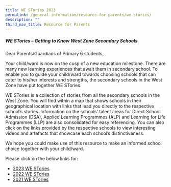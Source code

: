 ```yaml
---
title: WE STories 2023
permalink: /general-information/resource-for-parents/we-stories/
description: ""
third_nav_title: Resource for Parents
---
```

##### **WE STories – Getting to Know West Zone Secondary Schools**


Dear Parents/Guardians of Primary 6 students,

Your child/ward is now on the cusp of a new education milestone. There are many new learning experiences that await them in secondary school. To enable you to guide your child/ward towards choosing schools that can cater to his/her interests and strengths, the secondary schools in the West Zone have put together WE STories. 

  

WE STories is a collection of stories from all the secondary schools in the West Zone. You will find within a map that shows schools in their geographical location with links that lead you directly to the respective school’s stories. Information on the schools’ talent areas for Direct School Admission (DSA), Applied Learning Programmes (ALP) and Learning for Life Programmes (LLP) are also consolidated for easy referencing. You can also click on the links provided by the respective schools to view interesting videos and artefacts that showcase each school’s distinctiveness.

  

We hope you could make use of this resource to make an informed school choice together with your child/ward.

Please click on the below links for: 
*   [2023 WE STories](https://go.gov.sg/westories-official)
*   [2022 WE STories](https://online.fliphtml5.com/obrr/qkde/#p=1)
*   [2021 WE STories](https://online.fliphtml5.com/obrr/vrmu/#p=1)